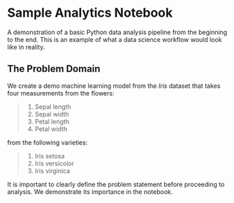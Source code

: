 # Sample Analytics Notebook

A demonstration of a basic Python data analysis pipeline from the beginning to the end. This is an example of what a data science workflow would look like in reality.

## The Problem Domain

We create a demo machine learning model from the *Iris* dataset that takes four measurements from the flowers:

> 1. Sepal length
> 2. Sepal width
> 3. Petal length
> 4. Petal width

from the following varieties:

> 1. Iris setosa
> 2. Iris versicolor
> 3. Iris virginica

It is important to clearly define the problem statement before proceeding to analysis. We demonstrate its importance in the notebook.